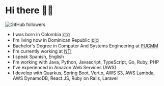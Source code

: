 <h1>Hi there 👋🏻</h1>


![GitHub followers](https://img.shields.io/github/followers/juandiii?style=social)


- I was born in Colombia 🇨🇴
- I'm living now in Dominican Republic 🇩🇴
- Bachelor's Degree in Computer And Systems Engineering at [PUCMM](https://pucmm.edu.do)
- I'm currently working at [NTI](http://nti.do)
- I speak Spanish, English
- I'm working with Java, Python, Javascript, TypeScript, Go, Ruby, PHP
- I've experienced in Amazon Web Services (AWS)
- I develop with Quarkus, Spring Boot, Vert.x, AWS S3, AWS Lambda, AWS DynamoDB, React.JS, Ruby on Rails, Laravel
